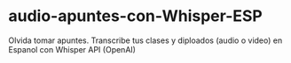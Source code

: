 # audio-apuntes-con-Whisper-ESP
Olvida tomar apuntes. Transcribe tus clases y diploados (audio o video) en Espanol con Whisper API (OpenAI)
